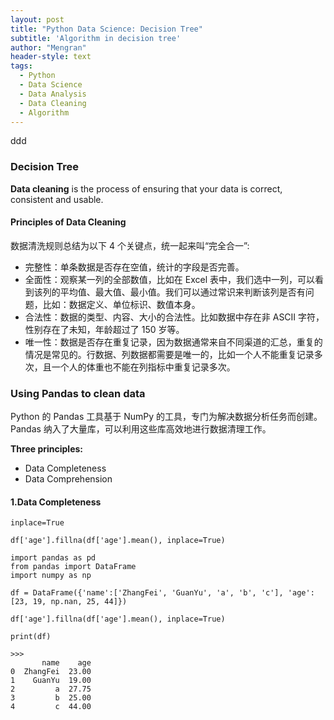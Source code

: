 ```yaml
---
layout: post
title: "Python Data Science: Decision Tree"
subtitle: 'Algorithm in decision tree' 
author: "Mengran"
header-style: text
tags:
  - Python
  - Data Science
  - Data Analysis
  - Data Cleaning
  - Algorithm
---
```

ddd
### Decision Tree

**Data cleaning** is the process of ensuring that your data is correct, consistent and usable.


#### Principles of Data Cleaning

数据清洗规则总结为以下 4 个关键点，统一起来叫“完全合一”:

- 完整性：单条数据是否存在空值，统计的字段是否完善。
- 全面性：观察某一列的全部数值，比如在 Excel 表中，我们选中一列，可以看到该列的平均值、最大值、最小值。我们可以通过常识来判断该列是否有问题，比如：数据定义、单位标识、数值本身。
- 合法性：数据的类型、内容、大小的合法性。比如数据中存在非 ASCII 字符，性别存在了未知，年龄超过了 150 岁等。
- 唯一性：数据是否存在重复记录，因为数据通常来自不同渠道的汇总，重复的情况是常见的。行数据、列数据都需要是唯一的，比如一个人不能重复记录多次，且一个人的体重也不能在列指标中重复记录多次。

### Using Pandas to clean data

Python 的 Pandas 工具基于 NumPy 的工具，专门为解决数据分析任务而创建。Pandas 纳入了大量库，可以利用这些库高效地进行数据清理工作。

**Three principles:**
- Data Completeness
- Data Comprehension

#### 1.Data Completeness

`inplace=True`

`df['age'].fillna(df['age'].mean(), inplace=True)`

```vim
import pandas as pd
from pandas import DataFrame
import numpy as np

df = DataFrame({'name':['ZhangFei', 'GuanYu', 'a', 'b', 'c'], 'age': [23, 19, np.nan, 25, 44]})

df['age'].fillna(df['age'].mean(), inplace=True)

print(df)

>>>
       name    age
0  ZhangFei  23.00
1    GuanYu  19.00
2         a  27.75
3         b  25.00
4         c  44.00
```
